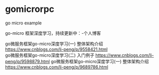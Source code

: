 # gomicrorpc
go micro example

go-micro 框架深度学习，持续更新中：-个人博客

go微服务框架go-micro深度学习(一) 整体架构介绍  https://www.cnblogs.com/li-peng/p/9558421.html    
go微服务框架go-micro深度学习(二) 入门例子     https://www.cnblogs.com/li-peng/p/9598879.html
go微服务框架go-micro深度学习(一) 整体架构介绍  https://www.cnblogs.com/li-peng/p/9689786.html
